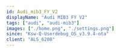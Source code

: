 ```yaml
---
id: Audi_mib3_FY_V2
displayName: "Audi MIB3 FY V2"
tags: ["audi", "audi-mib3"]
images: ["./home.png", "./settings.png"]
since: "Ksw-Q-Userdebug_OS_v3.9.4-ota"
client: "ALS_6208"
---
```

